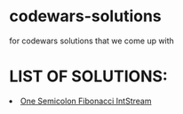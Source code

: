 # codewars-solutions
for codewars solutions that we come up with

# LIST OF SOLUTIONS: <br>
<li><a href="https://www.codewars.com/kata/one-semicolon-fibonacci-stream/train/java">One Semicolon Fibonacci IntStream</a>
